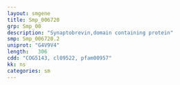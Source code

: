 ```yaml
---
layout: smgene
title: Smp_006720
grp: Smp_00
description: "Synaptobrevin,domain containing protein"
smp: Smp_006720.2
uniprot: "G4V9V4"
length:   306
cdd: "COG5143, cl09522, pfam00957"
kk: ns
categories: sm
---
```

